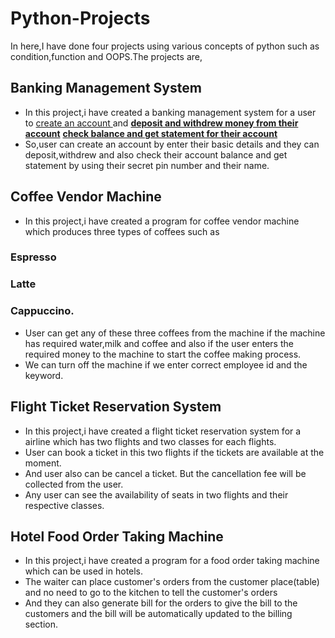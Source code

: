 # Python-Projects

In here,I have done four projects using various concepts of python such as condition,function and OOPS.The projects are,

## Banking Management System
  * In this project,i have created a banking management system for a user to 
   <u>create an account </u> and 
   <b><u>deposit and withdrew money from their account</u></b>
   <b><u>check balance and get statement for their account</u></b>
  * So,user can create an account by enter their basic details and they can deposit,withdrew 
  and also check their account balance and get statement by using their secret pin number and their name.
  
## Coffee Vendor Machine 
  * In this project,i have created a program for coffee vendor machine which produces three types of coffees such as
  ### Espresso
  ### Latte
  ### Cappuccino.
  * User can get any of these three coffees from the machine if the machine has required water,milk and coffee 
  and also if the user enters the required money to the machine to start the coffee making process.
  * We can turn off the machine if we enter correct employee id and the keyword.
  
## Flight Ticket Reservation System
  * In this project,i have created a flight ticket reservation system for a airline which has two flights and two classes for each flights.
  * User can book a ticket in this two flights if the tickets are available at the moment.
  * And user also can be cancel a ticket. But the cancellation fee will be collected from the user.
  * Any user can see the availability of seats in two flights and their respective classes.

## Hotel Food Order Taking Machine
  * In this project,i have created a program for a food order taking machine which can be used in hotels.
  * The waiter can place customer's orders from the customer place(table) and no need to go to the kitchen to tell the customer's orders
  * And they can also generate bill for the orders to give the bill to the customers and the bill will be automatically updated to the billing section.
